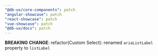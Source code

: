 ```yaml
---
"@db-ux/core-components": patch
"angular-showcase": patch
"react-showcase": patch
"vue-showcase": patch
"@db-ux/docs": patch
---
```


**BREAKING CHANGE**: refactor(Custom Select): renamed `ariaListLabel` property to `listLabel`
